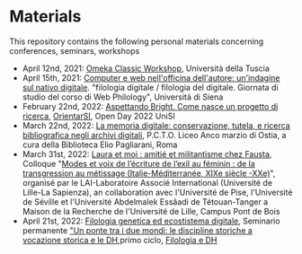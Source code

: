 # Materials

This repository contains the following personal materials concerning conferences, seminars, workshops

- April 12nd, 2021: [Omeka Classic Workshop](https://emmcarbe.github.io/materials/20210412_omeka_basic/index.html), Università della Tuscia
- April 15th, 2021: [Computer e web nell'officina dell'autore: un'indagine sul nativo digitale](https://emmcarbe.github.io/materials/20210415_webphilology_unisi/index.html). "filologia digitale / filologia del digitale. Giornata di studio del corso di Web Philology", Università di Siena
- February 22nd, 2022: [Aspettando Bright. Come nasce un progetto di ricerca](https://emmcarbe.github.io/materials/20220222_open_day_unisi/), [OrientarSI](https://orientarsi.unisi.it/scelgo/eventi-scegliere/open-day/evento/open-day-2022-dfclam), Open Day 2022 UniSI 
- March 22nd, 2022: [La memoria digitale: conservazione, tutela, e ricerca bibliografica negli archivi digitali](https://emmcarbe.github.io/materials/20220322_memoriadigitale/index.html), P.C.T.O. Liceo Anco marzio di Ostia, a cura della Biblioteca Elio Pagliarani, Roma
- March 31st, 2022: [Laura et moi : amitié et militantisme chez Fausta](https://github.com/emmcarbe/materials/blob/main/20220331_lille.pdf), Colloque "[Modes et voix de l’écriture de l’exil au féminin : de la transgression au métissage (Italie-Méditerranée, XIXe siècle -XXe)](https://www.fabula.org/actualites/modes-et-voix-de-lecriture-de-lexil-au-feminin-_107272.php?utm_source=dlvr.it&utm_medium=facebook)", organisé par le LAI-Laboratoire Associé International (Université de Lille-La Sapienza), an collaboration avec l'Université de Pise, l'Université de Séville et l'Université Abdelmalek Essâadi de Tétouan-Tanger a Maison de la Recherche de l'Université de Lille, Campus Pont de Bois
- April 21st, 2022: [Filologia genetica ed ecostistema digitale](https://github.com/emmcarbe/materials/blob/main/20220421_seminario_venezia/20220421_seminario_venezia.pdf), Seminario permanente ["Un ponte tra i due mondi: le discipline storiche a vocazione storica e le DH](https://diptext-kc.clarin-it.it/a-bridge-between-two-worlds-the-disciplines-with-a-historical-vocation-and-the-dhs/),primo ciclo, [Filologia e DH](https://diptext-kc.clarin-it.it/first-cycle-2022/)
